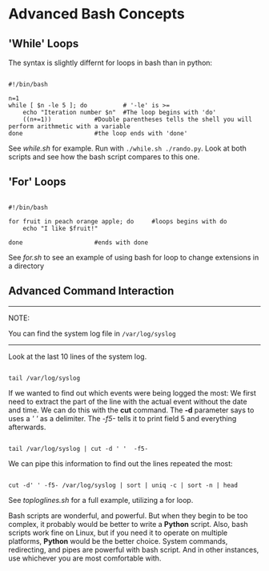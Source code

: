 Advanced Bash Concepts
======================

## 'While' Loops
The syntax is slightly differnt for loops in bash than in python:

```console

#!/bin/bash

n=1
while [ $n -le 5 ]; do			# '-le' is >=
	echo "Iteration number $n"	#The loop begins with 'do'
	((n+=1))			#Double parentheses tells the shell you will perform arithmetic with a variable
done					#the loop ends with 'done'

```

See *while.sh* for example. Run with `./while.sh ./rando.py`. Look at both scripts and see how the bash script compares to this one.


## 'For' Loops

```console

#!/bin/bash

for fruit in peach orange apple; do 	#loops begins with do
	echo "I like $fruit!"

done					#ends with done

```

See *for.sh* to see an example of using bash for loop to change extensions in a directory


## Advanced Command Interaction


---

NOTE:

You can find the system log file in `/var/log/syslog`

---

Look at the last 10 lines of the system log.

```console

tail /var/log/syslog

```

If we wanted to find out which events were being logged the most: We first need to extract the part of the line with the actual event without the date and time.
We can do this with the **cut** command. The **-d** parameter says to uses a *' '* as a delimiter. The *-f5-* tells it to print field 5 and everything afterwards.

```console

tail /var/log/syslog | cut -d ' '  -f5- 

```

We can pipe this information to find out the lines repeated the most:

```console

cut -d' ' -f5- /var/log/syslog | sort | uniq -c | sort -n | head

```

See *toploglines.sh* for a full example, utilizing a for loop.

Bash scripts are wonderful, and powerful. But when they begin to be too complex, it probably would be better to write a **Python** script. Also, bash scripts work fine on Linux, but if you need it to operate on multiple platforms, **Python** would be the better choice. System commands, redirecting, and pipes are powerful with bash script. And in other instances, use whichever you are most comfortable with.

